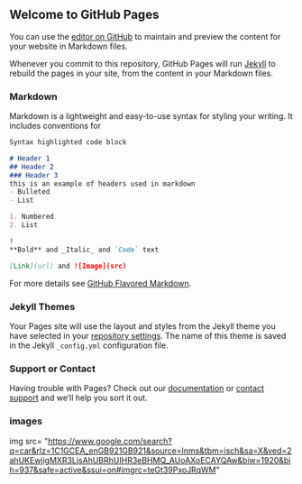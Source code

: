 ## Welcome to GitHub Pages

You can use the [editor on GitHub](https://github.com/bensb1/markdown/edit/gh-pages/index.md) to maintain and preview the content for your website in Markdown files.

Whenever you commit to this repository, GitHub Pages will run [Jekyll](https://jekyllrb.com/) to rebuild the pages in your site, from the content in your Markdown files.

### Markdown

Markdown is a lightweight and easy-to-use syntax for styling your writing. It includes conventions for

```markdown
Syntax highlighted code block

# Header 1
## Header 2
### Header 3
this is an example of headers used in markdown
- Bulleted
- List

1. Numbered
2. List

!
**Bold** and _Italic_ and `Code` text

[Link](url) and ![Image](src)
```

For more details see [GitHub Flavored Markdown](https://guides.github.com/features/mastering-markdown/).

### Jekyll Themes

Your Pages site will use the layout and styles from the Jekyll theme you have selected in your [repository settings](https://github.com/bensb1/markdown/settings). The name of this theme is saved in the Jekyll `_config.yml` configuration file.

### Support or Contact

Having trouble with Pages? Check out our [documentation](https://docs.github.com/categories/github-pages-basics/) or [contact support](https://github.com/contact) and we’ll help you sort it out.

### images 
img src= "https://www.google.com/search?q=car&rlz=1C1GCEA_enGB921GB921&source=lnms&tbm=isch&sa=X&ved=2ahUKEwjigMXR3LjsAhUBRhUIHR3eBHMQ_AUoAXoECAYQAw&biw=1920&bih=937&safe=active&ssui=on#imgrc=teGt39PxoJRqWM"
